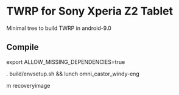 # TWRP for Sony Xperia Z2 Tablet

Minimal tree to build TWRP in android-9.0

## Compile

export ALLOW_MISSING_DEPENDENCIES=true

. build/envsetup.sh && lunch omni_castor_windy-eng

m recoveryimage
